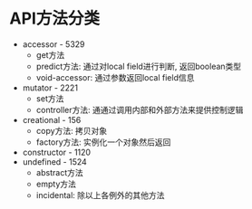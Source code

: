 # API方法分类

- accessor - 5329
  - get方法
  - predict方法: 通过对local field进行判断, 返回boolean类型
  - void-accessor: 通过参数返回local field信息
- mutator - 2221
  - set方法
  - controller方法: 通通过调用内部和外部方法来提供控制逻辑
- creational - 156
  - copy方法: 拷贝对象
  - factory方法: 实例化一个对象然后返回
- constructor - 1120
- undefined - 1524
  - abstract方法
  - empty方法
  - incidental: 除以上各例外的其他方法